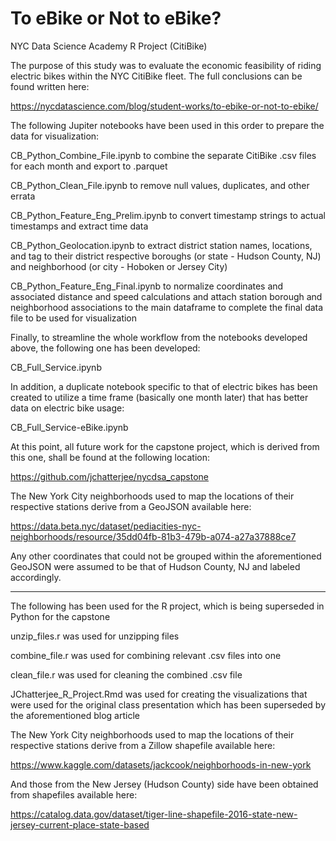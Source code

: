 # To eBike or Not to eBike?
NYC Data Science Academy R Project (CitiBike)
 
The purpose of this study was to evaluate the economic feasibility of riding electric bikes within the NYC CitiBike fleet. The full conclusions can be found written here:

https://nycdatascience.com/blog/student-works/to-ebike-or-not-to-ebike/

The following Jupiter notebooks have been used in this order to prepare the data for visualization:

CB_Python_Combine_File.ipynb to combine the separate CitiBike .csv files for each month and export to .parquet

CB_Python_Clean_File.ipynb to remove null values, duplicates, and other errata

CB_Python_Feature_Eng_Prelim.ipynb to convert timestamp strings to actual timestamps and extract time data

CB_Python_Geolocation.ipynb to extract district station names, locations, and tag to their district respective boroughs (or state - Hudson County, NJ) and neighborhood (or city - Hoboken or Jersey City)

CB_Python_Feature_Eng_Final.ipynb to normalize coordinates and associated distance and speed calculations and attach station borough and neighborhood associations to the main dataframe to complete the final data file to be used for visualization

Finally, to streamline the whole workflow from the notebooks developed above, the following one has been developed:

CB_Full_Service.ipynb

In addition, a duplicate notebook specific to that of electric bikes has been created to utilize a time frame (basically one month later) that has better data on electric bike usage:

CB_Full_Service-eBike.ipynb

At this point, all future work for the capstone project, which is derived from this one, shall be found at the following location:

https://github.com/jchatterjee/nycdsa_capstone

The New York City neighborhoods used to map the locations of their respective stations derive
from a GeoJSON available here:

https://data.beta.nyc/dataset/pediacities-nyc-neighborhoods/resource/35dd04fb-81b3-479b-a074-a27a37888ce7

Any other coordinates that could not be grouped within the aforementioned GeoJSON were assumed to be that of Hudson County, NJ and labeled accordingly.

***

The following has been used for the R project, which is being superseded in Python for the capstone

unzip_files.r was used for unzipping files

combine_file.r was used for combining relevant .csv files into one

clean_file.r was used for cleaning the combined .csv file

JChatterjee_R_Project.Rmd was used for creating the visualizations that were used for the original class presentation which has been superseded by the aforementioned blog article

The New York City neighborhoods used to map the locations of their respective stations derive
from a Zillow shapefile available here:

https://www.kaggle.com/datasets/jackcook/neighborhoods-in-new-york

And those from the New Jersey (Hudson County) side have been obtained from shapefiles
available here:

https://catalog.data.gov/dataset/tiger-line-shapefile-2016-state-new-jersey-current-place-state-based
